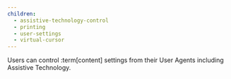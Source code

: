 ```yaml
---
children:
  - assistive-technology-control
  - printing
  - user-settings
  - virtual-cursor
---
```


Users can control :term[content] settings from their User Agents including Assistive Technology.
